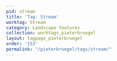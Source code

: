 ```yaml
---
pid: stream
title: 'Tag: Stream'
worktag: Stream
category: Landscape features
collection: worktags_pieterbruegel
layout: tagpage_pieterbruegel
order: '153'
permalink: "/pieterbruegel/tags/stream/"
---
```

